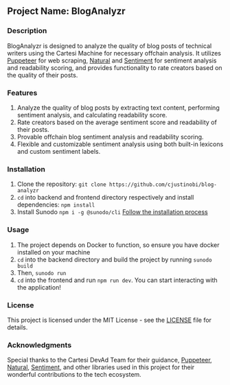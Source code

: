 ## Project Name: BlogAnalyzr

### Description
BlogAnalyzr is designed to analyze the quality of blog posts of technical writers using the Cartesi Machine for necessary offchain analysis. It utilizes [Puppeteer](https://pptr.dev) for web scraping, [Natural](https://naturalnode.github.io/natural/) and [Sentiment](https://github.com/thisandagain/sentiment) for sentiment analysis and readability scoring, and provides functionality to rate creators based on the quality of their posts.

### Features
1. Analyze the quality of blog posts by extracting text content, performing sentiment analysis, and calculating readability score.
2. Rate creators based on the average sentiment score and readability of their posts.
3. Provable offchain blog sentiment analysis and readability scoring.
4. Flexible and customizable sentiment analysis using both built-in lexicons and custom sentiment labels.


### Installation
1. Clone the repository: `git clone https://github.com/cjustinobi/blog-analyzr`
2. `cd` into backend and frontend directory respectively and install dependencies: `npm install`
3. Install Sunodo `npm i -g @sunodo/cli` [Follow the installation process](https://docs.sunodo.io/guide/introduction/installing)

### Usage
1. The project depends on Docker to function, so ensure you have docker installed on your machine
2. `cd` into the backend directory and build the project by running `sunodo build`
3. Then, `sunodo run`
4. `cd` into the frontend and run `npm run dev`. You can start interacting with the application!

### License
This project is licensed under the MIT License - see the [LICENSE](LICENSE) file for details.

### Acknowledgments
Special thanks to the Cartesi DevAd Team for their guidance, [Puppeteer](https://pptr.dev), [Natural](https://naturalnode.github.io/natural/), [Sentiment](https://github.com/thisandagain/sentiment), and other libraries used in this project for their wonderful contributions to the tech ecosystem.
